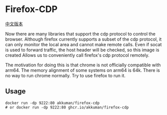 # Firefox-CDP

[中文版本](README_CN.md)

Now there are many libraries that support the cdp protocol to control the browser. Although firefox currently supports a subset of the cdp protocol, it can only monitor the local area and cannot make remote calls. Even if socat is used to forward traffic, the host header will be checked, so this image is created Allows us to conveniently call firefox's cdp protocol remotely.

The motivation for doing this is that chrome is not officially compatible with arm64. The memory alignment of some systems on arm64 is 64k. There is no way to run chrome normally. Try to use firefox to run it.

## Usage

```shell
docker run -dp 9222:80 akkuman/firefox-cdp
# or docker run -dp 9222:80 ghcr.io/akkuman/firefox-cdp
```